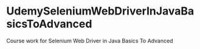 # UdemySeleniumWebDriverInJavaBasicsToAdvanced
Course work for Selenium Web Driver in Java Basics To Advanced
